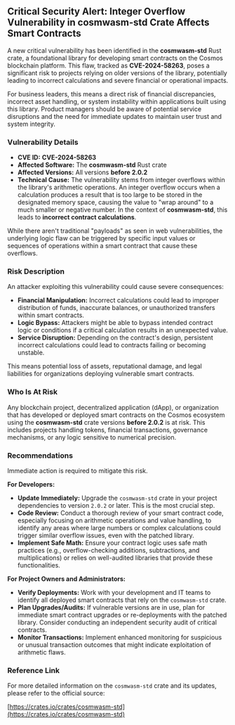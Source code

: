 ## Critical Security Alert: Integer Overflow Vulnerability in **cosmwasm-std** Crate Affects Smart Contracts

A new critical vulnerability has been identified in the **cosmwasm-std** Rust crate, a foundational library for developing smart contracts on the Cosmos blockchain platform. This flaw, tracked as **CVE-2024-58263**, poses a significant risk to projects relying on older versions of the library, potentially leading to incorrect calculations and severe financial or operational impacts.

For business leaders, this means a direct risk of financial discrepancies, incorrect asset handling, or system instability within applications built using this library. Product managers should be aware of potential service disruptions and the need for immediate updates to maintain user trust and system integrity.

### Vulnerability Details

*   **CVE ID:** **CVE-2024-58263**
*   **Affected Software:** The **cosmwasm-std** Rust crate
*   **Affected Versions:** All versions **before 2.0.2**
*   **Technical Cause:** The vulnerability stems from integer overflows within the library's arithmetic operations. An integer overflow occurs when a calculation produces a result that is too large to be stored in the designated memory space, causing the value to "wrap around" to a much smaller or negative number. In the context of **cosmwasm-std**, this leads to **incorrect contract calculations**.

While there aren't traditional "payloads" as seen in web vulnerabilities, the underlying logic flaw can be triggered by specific input values or sequences of operations within a smart contract that cause these overflows.

### Risk Description

An attacker exploiting this vulnerability could cause severe consequences:

*   **Financial Manipulation:** Incorrect calculations could lead to improper distribution of funds, inaccurate balances, or unauthorized transfers within smart contracts.
*   **Logic Bypass:** Attackers might be able to bypass intended contract logic or conditions if a critical calculation results in an unexpected value.
*   **Service Disruption:** Depending on the contract's design, persistent incorrect calculations could lead to contracts failing or becoming unstable.

This means potential loss of assets, reputational damage, and legal liabilities for organizations deploying vulnerable smart contracts.

### Who Is At Risk

Any blockchain project, decentralized application (dApp), or organization that has developed or deployed smart contracts on the Cosmos ecosystem using the **cosmwasm-std** crate versions **before 2.0.2** is at risk. This includes projects handling tokens, financial transactions, governance mechanisms, or any logic sensitive to numerical precision.

### Recommendations

Immediate action is required to mitigate this risk.

**For Developers:**

*   **Update Immediately:** Upgrade the `cosmwasm-std` crate in your project dependencies to version `2.0.2` or later. This is the most crucial step.
*   **Code Review:** Conduct a thorough review of your smart contract code, especially focusing on arithmetic operations and value handling, to identify any areas where large numbers or complex calculations could trigger similar overflow issues, even with the patched library.
*   **Implement Safe Math:** Ensure your contract logic uses safe math practices (e.g., overflow-checking additions, subtractions, and multiplications) or relies on well-audited libraries that provide these functionalities.

**For Project Owners and Administrators:**

*   **Verify Deployments:** Work with your development and IT teams to identify all deployed smart contracts that rely on the `cosmwasm-std` crate.
*   **Plan Upgrades/Audits:** If vulnerable versions are in use, plan for immediate smart contract upgrades or re-deployments with the patched library. Consider conducting an independent security audit of critical contracts.
*   **Monitor Transactions:** Implement enhanced monitoring for suspicious or unusual transaction outcomes that might indicate exploitation of arithmetic flaws.

### Reference Link

For more detailed information on the `cosmwasm-std` crate and its updates, please refer to the official source:

[https://crates.io/crates/cosmwasm-std](https://crates.io/crates/cosmwasm-std)